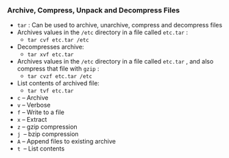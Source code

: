 ### Archive, Compress, Unpack and Decompress Files


- ```tar``` : Can be used to archive, unarchive, compress and decompress files
- Archives values in the ```/etc``` directory in a file called ```etc.tar``` :
  - ```tar cvf etc.tar /etc```
- Decompresses archive:
  - ```tar xvf etc.tar```
- Archives values in the ```/etc``` directory in a file called ```etc.tar``` , and also compress that file with
```gzip``` :
  - ```tar cvzf etc.tar /etc```
- List contents of archived file:
  - ```tar tvf etc.tar```
- ```c``` – Archive
- ```v``` – Verbose
- ```f``` – Write to a file
- ```x``` – Extract
- ```z``` – gzip compression
- ```j ```– bzip compression
- ```A``` – Append files to existing archive
- ```t ```– List contents
